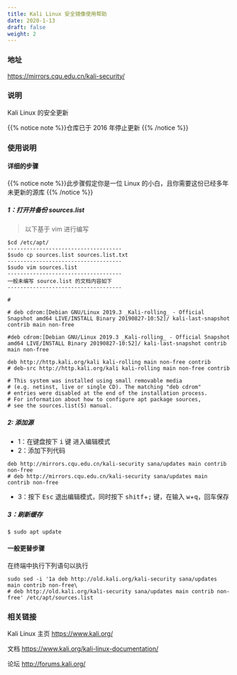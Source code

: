 ```yaml
---
title: Kali Linux 安全镜像使用帮助
date: 2020-1-13
draft: false
weight: 2
---
```

### 地址
https://mirrors.cqu.edu.cn/kali-security/
### 说明
Kali Linux 的安全更新

{{% notice note %}}仓库已于 2016 年停止更新 {{% /notice %}}
### 使用说明
#### 详细的步骤
{{% notice note %}}此步骤假定你是一位 Linux 的小白，且你需要这份已经多年未更新的源库 {{% /notice %}}
##### 1：打开并备份 sources.list
> 以下基于 vim 进行编写

```
$cd /etc/apt/
------------------------------------
$sudo cp sources.list sources.list.txt
------------------------------------
$sudo vim sources.list
------------------------------------
一般未编写 source.list 的文档内容如下
------------------------------------

#

# deb cdrom:[Debian GNU/Linux 2019.3 _Kali-rolling_ - Official Snapshot amd64 LIVE/INSTALL Binary 20190827-10:52]/ kali-last-snapshot contrib main non-free

#deb cdrom:[Debian GNU/Linux 2019.3 _Kali-rolling_ - Official Snapshot amd64 LIVE/INSTALL Binary 20190827-10:52]/ kali-last-snapshot contrib main non-free

deb http://http.kali.org/kali kali-rolling main non-free contrib
# deb-src http://http.kali.org/kali kali-rolling main non-free contrib

# This system was installed using small removable media
# (e.g. netinst, live or single CD). The matching "deb cdrom"
# entries were disabled at the end of the installation process.
# For information about how to configure apt package sources,
# see the sources.list(5) manual.
```
##### 2: 添加源
* 1：在键盘按下 <kbd>i</kbd> 键 进入编辑模式
* 2：添加下列代码
```
deb http://mirrors.cqu.edu.cn/kali-security sana/updates main contrib non-free
# deb http://mirrors.cqu.edu.cn/kali-security sana/updates main contrib non-free
```
* 3：按下 <kbd>Esc</kbd> 退出编辑模式，同时按下 <kbd>shitf</kbd>+<kbd>;</kbd> 键，在输入 <kbd>w</kbd>+<kbd>q</kbd>，回车保存
##### 3：刷新缓存
```
$ sudo apt update
```
#### 一般更替步骤
在终端中执行下列语句以执行
```
sudo sed -i '1a deb http://old.kali.org/kali-security sana/updates main contrib non-free\
# deb http://old.kali.org/kali-security sana/updates main contrib non-free' /etc/apt/sources.list
```

### 相关链接
Kali Linux 主页 https://www.kali.org/

文档 https://www.kali.org/kali-linux-documentation/

论坛 http://forums.kali.org/
